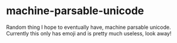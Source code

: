 # machine-parsable-unicode
Random thing I hope to eventually have, machine parsable unicode. Currently this only has emoji and is pretty much useless, look away!
